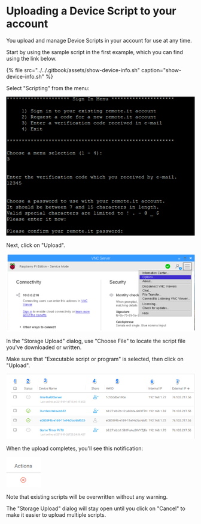 # Uploading a Device Script to your account

You upload and manage Device Scripts in your account for use at any time.

Start by using the sample script in the first example, which you can find using the link below.

{% file src="../../.gitbook/assets/show-device-info.sh" caption="show-device-info.sh" %}

Select "Scripting" from the menu:

![](../../.gitbook/assets/image%20%28128%29.png)

Next, click on "Upload".

![](../../.gitbook/assets/image%20%2867%29.png)

In the "Storage Upload" dialog, use "Choose File" to locate the script file you've downloaded or written.

Make sure that "Executable script or program" is selected, then click on "Upload".

![](../../.gitbook/assets/image%20%28101%29.png)

When the upload completes, you'll see this notification:

![](../../.gitbook/assets/image%20%2815%29.png)

Note that existing scripts will be overwritten without any warning.

The "Storage Upload" dialog will stay open until you click on "Cancel" to make it easier to upload multiple scripts.

